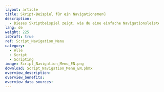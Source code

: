 ```yaml
---
layout: article
title: Skript-Beispiel für ein Navigationsmenü
description: 
  - Dieses Skriptbeispiel zeigt, wie du eine einfache Navigationsleiste einbauen kannst, um zwischen unterschiedlichen Screens hin und her zu wechseln.
lang: de
weight: 225
isDraft: true
ref: Script_Navigation_Menu
category:
  - Alle
  - Script
  - Scripting
image: Script_Navigation_Menu_EN.png
download: Script_Navigation_Menu_EN.pbmx
overview_description:
overview_benefits:
overview_data_sources:
---
```

